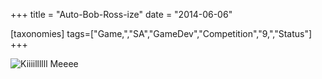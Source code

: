 +++
title = "Auto-Bob-Ross-ize"
date = "2014-06-06"

[taxonomies]
tags=["Game,","SA","GameDev","Competition","9,","Status"]
+++

![Kiiiillllll Meeee](http://www.josephcatrambone.com/wp-content/uploads/2014/06/Screen-Shot-2014-06-06-at-4.56.32-PM.png)
